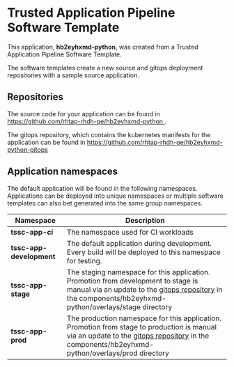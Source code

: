 # Trusted Application Pipeline Software Template

This application, **hb2eyhxmd-python**, was created from a Trusted Application Pipeline Software Template.

The software templates create a new source and gitops deployment repositories with a sample source application. 

## Repositories

The source code for your application can be found in [https://github.com/rhtap-rhdh-qe/hb2eyhxmd-python ](https://github.com/rhtap-rhdh-qe/hb2eyhxmd-python ).
 
The gitops repository, which contains the kubernetes manifests for the application can be found in 
[https://github.com/rhtap-rhdh-qe/hb2eyhxmd-python-gitops ](https://github.com/rhtap-rhdh-qe/hb2eyhxmd-python-gitops ) 

## Application namespaces 

The default application will be found in the following namespaces. Applications can be deployed into unique namespaces or multiple software templates can also bet generated into the same group namespaces.  

|  Namespace   |  Description   |  
| -------- | -------- |
| **tssc-app-ci** | The namespace used for CI workloads |
| **tssc-app-development** | The default application during development. Every build will be deployed to this namespace for testing. |
| **tssc-app-stage** | The staging namespace for this application. Promotion from development to stage is manual via an update to the [gitops repository](https://github.com/rhtap-rhdh-qe/hb2eyhxmd-python-gitops ) in the components/hb2eyhxmd-python/overlays/stage directory |
| **tssc-app-prod** | The production namespace for this application. Promotion from stage to production is manual via an update to the [gitops repository](https://github.com/rhtap-rhdh-qe/hb2eyhxmd-python-gitops ) in the components/hb2eyhxmd-python/overlays/prod directory |
